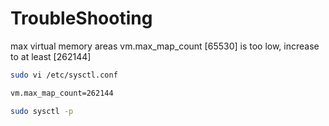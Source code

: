 # TroubleShooting
max virtual memory areas vm.max_map_count [65530] is too low, increase to at least [262144]

```bash
sudo vi /etc/sysctl.conf
```

```bash
vm.max_map_count=262144
```

```bash
sudo sysctl -p
```




